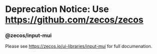 # Deprecation Notice: Use https://github.com/zecos/zecos


### @zecos/input-mui

Please see https://zecos.io/ui-libraries/input-mui for full documenation.

